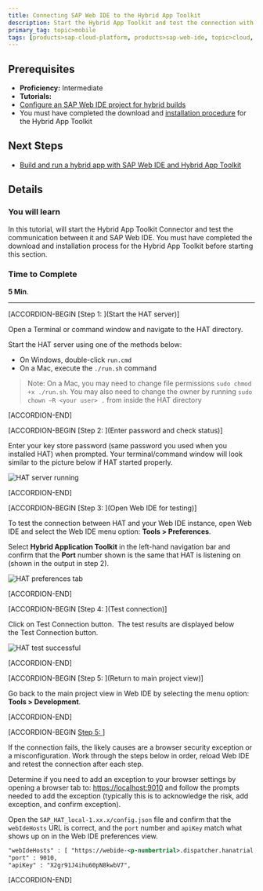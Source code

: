 ```yaml
---
title: Connecting SAP Web IDE to the Hybrid App Toolkit
description: Start the Hybrid App Toolkit and test the connection with SAP Web IDE
primary_tag: topic>mobile
tags: [products>sap-cloud-platform, products>sap-web-ide, topic>cloud, topic>html5, topic>mobile, tutorial>intermediate ]
---
```

## Prerequisites  
- **Proficiency:** Intermediate
- **Tutorials:**
- [Configure an SAP Web IDE project for hybrid builds](https://developers.sap.com/tutorials/hcpms-webide-hybrid-config.html)
- You must have completed the download and [installation procedure](https://help.hana.ondemand.com/webide_hat/frameset.htm?d2865598e67f4ddabc79e5943352b0a1.html) for the Hybrid App Toolkit

## Next Steps
- [Build and run a hybrid app with SAP Web IDE and Hybrid App Toolkit](https://developers.sap.com/tutorials/hcpms-webide-hybrid-build.html)

## Details
### You will learn  
In this tutorial, will start the Hybrid App Toolkit Connector and test the communication between it and SAP Web IDE. You must have completed the download and installation process for the Hybrid App Toolkit before starting this section.

### Time to Complete
**5 Min**.

---


[ACCORDION-BEGIN [Step 1: ](Start the HAT server)]

Open a Terminal or command window and navigate to the HAT directory.

Start the HAT server using one of the methods below:

- On Windows, double-click `run.cmd`
- On a Mac, execute the `./run.sh` command

> Note: On a Mac, you may need to change file permissions `sudo chmod +x ./run.sh`. You may also need to change the owner by running `sudo chown –R <your user> .` from inside the HAT directory


[ACCORDION-END]

[ACCORDION-BEGIN [Step 2: ](Enter password and check status)]

Enter your key store password (same password you used when you installed HAT) when prompted. Your terminal/command window will look similar to the picture below if HAT started properly.

![HAT server running](https://raw.githubusercontent.com/SAPDocuments/Tutorials/master/tutorials/hcpms-webide-hat-connection/3.png)


[ACCORDION-END]

[ACCORDION-BEGIN [Step 3: ](Open Web IDE for testing)]

To test the connection between HAT and your Web IDE instance, open Web IDE and select the Web IDE menu option: **Tools > Preferences**. 


Select **Hybrid Application Toolkit** in the left-hand navigation bar and confirm that the **Port** number shown is the same that HAT is listening on (shown in the output in step 2).

![HAT preferences tab](https://raw.githubusercontent.com/SAPDocuments/Tutorials/master/tutorials/hcpms-webide-hat-connection/5.png)


[ACCORDION-END]

[ACCORDION-BEGIN [Step 4: ](Test connection)]

Click on Test Connection button.  The test results are displayed below the Test Connection button.

![HAT test successful](https://raw.githubusercontent.com/SAPDocuments/Tutorials/master/tutorials/hcpms-webide-hat-connection/6.png)


[ACCORDION-END]

[ACCORDION-BEGIN [Step 5: ](Return to main project view)]

Go back to the main project view in Web IDE by selecting the menu option: **Tools > Development**.


[ACCORDION-END]

[ACCORDION-BEGIN [Step 5: ](Troubleshooting)]

If the connection fails, the likely causes are a browser security exception or a misconfiguration. Work through the steps below in order, reload Web IDE and retest the connection after each step.  

Determine if you need to add an exception to your browser settings by opening a browser tab to: <https://localhost:9010> and follow the prompts needed to add the exception (typically this is to acknowledge the risk, add exception, and confirm exception).

Open the `SAP_HAT_local-1.xx.x/config.json` file and confirm that the `webIdeHosts` URL is correct, and the `port` number and `apiKey` match what shows up on in the Web IDE preferences view.

```xml
"webIdeHosts" : [ "https://webide-<p-numbertrial>.dispatcher.hanatrial.ondemand.com" ],
"port" : 9010,
"apiKey" : "X2gr91J4ihu60pN8kwbV7",
```


[ACCORDION-END]


